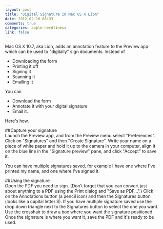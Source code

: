 ```yaml
---
layout: post
title: "Digital Signature in Mac OS X Lion"
date: 2012-02-16 08:33
comments: true
categories: apple nerdliness
link: false
---
```

Mac OS X 10.7, aka Lion, adds an annotation feature to the Preview app which can be used to "digitally" sign documents. Instead of

* Downloading the form
* Printing it off
* Signing it
* Scanning it
* Emailing it

You can

* Download the form
* Annotate it with your digital signature
* Email it.

Here's how.

##Capture your signature  
Launch the Preview app, and from the Preview menu select "Preferences". Click on "Signatures" and then "Create Signature". Write your name on a piece of white paper and hold it up to the camera in your computer, align it on the blue line in the "Signature preview" pane, and click "Accept" to save it.

You can have multiple signatures saved, for example I have one where I've printed my name, and one where I've signed it.

##Using the signature  
Open the PDF you need to sign. (Don't forget that you can convert just about anything to a PDF using the Print dialog and "Save as PDF...".) Click on the Annotations button (a pencil icon) and then the Signatures button (looks like a capital letter S). If you have multiple signature saved use the drop down triangle next to the Signatures button to select the one you want. Use the crosshair to draw a box where you want the signature positioned. Once the signature is where you want it, save the PDF and it's ready to be used.

